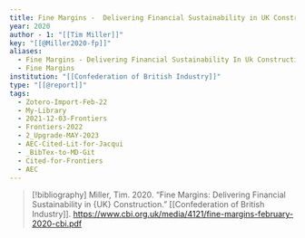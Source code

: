 ```yaml
---
title: Fine Margins -  Delivering Financial Sustainability in UK Construction
year: 2020
author - 1: "[[Tim Miller]]"
key: "[[@Miller2020-fp]]"
aliases:
  - Fine Margins - Delivering Financial Sustainability In Uk Construction
  - Fine Margins
institution: "[[Confederation of British Industry]]"
type: "[[@report]]"
tags:
  - Zotero-Import-Feb-22
  - My-Library
  - 2021-12-03-Frontiers
  - Frontiers-2022
  - 2_Upgrade-MAY-2023
  - AEC-Cited-Lit-for-Jacqui
  - _BibTex-to-MD-Git
  - Cited-for-Frontiers
  - AEC
---
```


> [!bibliography]
> Miller, Tim. 2020. “Fine Margins: Delivering Financial Sustainability in {UK} Construction.” [[Confederation of British Industry]]. https://www.cbi.org.uk/media/4121/fine-margins-february-2020-cbi.pdf